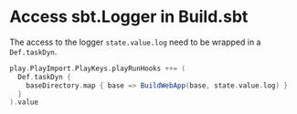 # Access sbt.Logger in Build.sbt

The access to the logger `state.value.log` need to be wrapped in a `Def.taskDyn`.

```scala
play.PlayImport.PlayKeys.playRunHooks ++= (
  Def.taskDyn {
    baseDirectory.map { base => BuildWebApp(base, state.value.log) }
  }
).value
```
